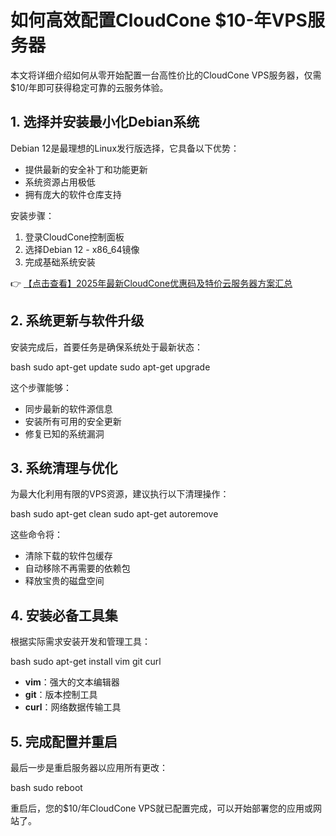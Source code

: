 # 如何高效配置CloudCone $10-年VPS服务器

本文将详细介绍如何从零开始配置一台高性价比的CloudCone VPS服务器，仅需$10/年即可获得稳定可靠的云服务体验。

## 1. 选择并安装最小化Debian系统

Debian 12是最理想的Linux发行版选择，它具备以下优势：
- 提供最新的安全补丁和功能更新
- 系统资源占用极低
- 拥有庞大的软件仓库支持

安装步骤：
1. 登录CloudCone控制面板
2. 选择Debian 12 - x86_64镜像
3. 完成基础系统安装

👉 [【点击查看】2025年最新CloudCone优惠码及特价云服务器方案汇总](https://bit.ly/Cloudcone)

## 2. 系统更新与软件升级

安装完成后，首要任务是确保系统处于最新状态：

bash
sudo apt-get update
sudo apt-get upgrade

这个步骤能够：
- 同步最新的软件源信息
- 安装所有可用的安全更新
- 修复已知的系统漏洞

## 3. 系统清理与优化

为最大化利用有限的VPS资源，建议执行以下清理操作：

bash
sudo apt-get clean
sudo apt-get autoremove

这些命令将：
- 清除下载的软件包缓存
- 自动移除不再需要的依赖包
- 释放宝贵的磁盘空间

## 4. 安装必备工具集

根据实际需求安装开发和管理工具：

bash
sudo apt-get install vim git curl

- **vim**：强大的文本编辑器
- **git**：版本控制工具
- **curl**：网络数据传输工具

## 5. 完成配置并重启

最后一步是重启服务器以应用所有更改：

bash
sudo reboot

重启后，您的$10/年CloudCone VPS就已配置完成，可以开始部署您的应用或网站了。